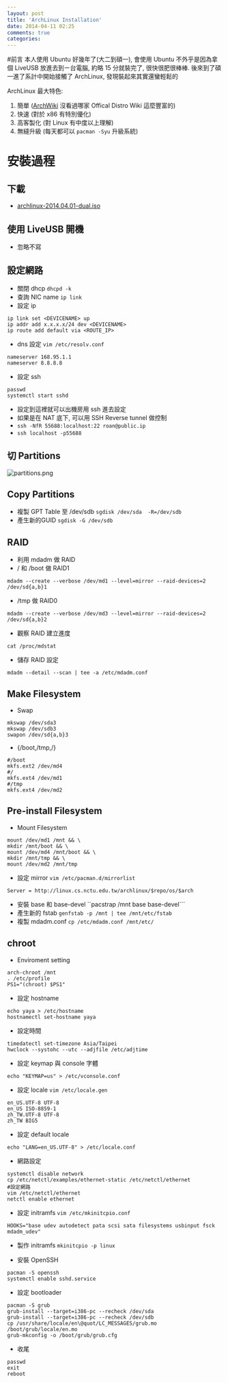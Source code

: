 ```yaml
---
layout: post
title: 'ArchLinux Installation'
date: 2014-04-11 02:25
comments: true
categories: 
---
```

#前言
本人使用 Ubuntu 好幾年了(大二到碩一), 會使用 Ubuntu 不外乎是因為拿個 LiveUSB 放進去到ㄧ台電腦, 約略 15 分就裝完了, 很快很肥很棒棒. 後來到了碩一進了系計中開始接觸了 ArchLinux, 發現裝起來其實還蠻輕鬆的

ArchLinux 最大特色:
1. 簡單 ([ArchWiki](https://wiki.archlinux.org/) 沒看過哪家 Offical Distro Wiki 這麼豐富的)
2. 快速 (對於 x86 有特別優化)
3. 高客製化 (對 Linux 有中度以上理解)
4. 無縫升級 (每天都可以 ```pacman -Syu``` 升級系統)

# 安裝過程
## 下載
- [archlinux-2014.04.01-dual.iso](http://archlinux.cs.nctu.edu.tw/iso/2014.04.01/archlinux-2014.04.01-dual.iso)

## 使用 LiveUSB 開機
- 忽略不寫

## 設定網路
- 關閉 dhcp  ```dhcpd -k``` 
- 查詢 NIC name ```ip link```
- 設定 ip
```
ip link set <DEVICENAME> up
ip addr add x.x.x.x/24 dev <DEVICENAME>
ip route add default via <ROUTE_IP>
```
- dns 設定 ```vim /etc/resolv.conf```
```
nameserver 168.95.1.1
nameserver 8.8.8.8
```

- 設定 ssh
```
passwd
systemctl start sshd
```
  - 設定到這裡就可以出機房用 ssh 進去設定
  - 如果是在 NAT 底下, 可以用 SSH Reverse tunnel 做控制
  - ```ssh -NfR 55688:localhost:22 roan@public.ip``` 
  - ```ssh localhost -p55688```

## 切 Partitions

<img class="center" src="http://user-image.logdown.io/user/5820/blog/5842/post/193251/GmHV0XLHTzqKwZvTCZTP_partitions.png" alt="partitions.png">

## Copy Partitions
- 複製 GPT Table 至 /dev/sdb ```sgdisk /dev/sda  -R=/dev/sdb```
- 產生新的GUID ```sgdisk -G /dev/sdb```

## RAID
- 利用 mdadm 做 RAID
- / 和 /boot 做 RAID1 
```
mdadm --create --verbose /dev/md1 --level=mirror --raid-devices=2 /dev/sd{a,b}1
```

- /tmp 做 RAID0  
```
mdadm --create --verbose /dev/md3 --level=mirror --raid-devices=2 /dev/sd{a,b}2
```

- 觀察 RAID 建立進度 
```
cat /proc/mdstat
```

- 儲存 RAID 設定 
```
mdadm --detail --scan | tee -a /etc/mdadm.conf
```

## Make Filesystem
- Swap
```
mkswap /dev/sda3
mkswap /dev/sdb3
swapon /dev/sd{a,b}3
```

- {/boot,/tmp,/}
```
#/boot
mkfs.ext2 /dev/md4
#/
mkfs.ext4 /dev/md1 
#/tmp
mkfs.ext4 /dev/md2 
```

## Pre-install Filesystem
- Mount Filesystem
```
mount /dev/md1 /mnt && \
mkdir /mnt/boot && \
mount /dev/md4 /mnt/boot && \
mkdir /mnt/tmp && \
mount /dev/md2 /mnt/tmp
```

- 設定 mirror ```vim /etc/pacman.d/mirrorlist```
```
Server = http://linux.cs.nctu.edu.tw/archlinux/$repo/os/$arch
```

- 安裝 base 和 base-devel ``pacstrap /mnt base base-devel```
- 產生新的 fstab ```genfstab -p /mnt | tee /mnt/etc/fstab```
- 複製 mdadm.conf ```cp /etc/mdadm.conf /mnt/etc/```

## chroot
- Enviroment setting
```
arch-chroot /mnt
. /etc/profile
PS1="(chroot) $PS1"
```
- 設定 hostname 
```
echo yaya > /etc/hostname
hostnamectl set-hostname yaya
```

- 設定時間
```
timedatectl set-timezone Asia/Taipei
hwclock --systohc --utc --adjfile /etc/adjtime
```

- 設定 keymap 與 console 字體
```
echo "KEYMAP=us" > /etc/vconsole.conf
```

- 設定 locale ```vim /etc/locale.gen```
```
en_US.UTF-8 UTF-8
en_US ISO-8859-1
zh_TW.UTF-8 UTF-8
zh_TW BIG5
```

- 設定 default locale 
```
echo "LANG=en_US.UTF-8" > /etc/locale.conf
```

- 網路設定
```
systemctl disable network
cp /etc/netctl/examples/ethernet-static /etc/netctl/ethernet
#設定網路
vim /etc/netctl/ethernet
netctl enable ethernet
```

- 設定 initramfs ```vim /etc/mkinitcpio.conf```
```
HOOKS="base udev autodetect pata scsi sata filesystems usbinput fsck mdadm_udev"
```

- 製作 initramfs ```mkinitcpio -p linux```

- 安裝 OpenSSH
```
pacman -S openssh
systemctl enable sshd.service
```

- 設定 bootloader
```
pacman -S grub
grub-install --target=i386-pc --recheck /dev/sda
grub-install --target=i386-pc --recheck /dev/sdb
cp /usr/share/locale/en\@quot/LC_MESSAGES/grub.mo /boot/grub/locale/en.mo
grub-mkconfig -o /boot/grub/grub.cfg
```

- 收尾
```
passwd
exit
reboot
```




